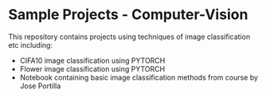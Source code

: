 # Sample Projects - Computer-Vision
This repository contains projects using techniques of image classification etc including:
* CIFA10 image classification using PYTORCH 
* Flower image classification using PYTORCH
* Notebook containing basic image classification methods from course by Jose Portilla
